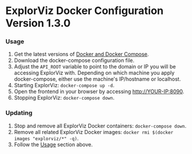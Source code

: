 # ExplorViz Docker Configuration Version 1.3.0

### Usage
1. Get the latest versions of [Docker and Docker Compose](https://www.docker.com/get-started).
2. Download the docker-compose configuration file.
3. Adjust the `API_ROOT` variable to point to the domain or IP you will be accessing ExplorViz with. Depending on which machine you apply docker-compose, either use the machine's IP/hostname or localhost.
4. Starting ExplorViz: `docker-compose up -d`.
5. Open the frontend in your browser by accessing [http://YOUR-IP:8090](http://YOUR-IP:8090).
6. Stopping ExplorViz: `docker-compose down`. 

### Updating
1. Stop and remove all ExplorViz Docker containers: `docker-compose down`.
2. Remove all related ExplorViz Docker images: `docker rmi $(docker images "explorviz/*" -q)`.
3. Follow the [Usage](#usage) section above.

